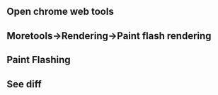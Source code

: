 ## Open chrome web tools
## Moretools->Rendering->Paint flash rendering
## Paint Flashing
## See diff
